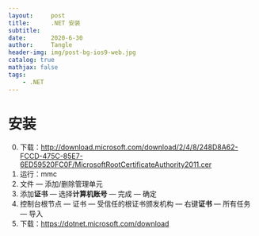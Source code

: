 ```yaml
---
layout:     post
title:      .NET 安装
subtitle:   
date:       2020-6-30
author:     Tangle
header-img: img/post-bg-ios9-web.jpg
catalog: true
mathjax: false
tags:
    - .NET
---
```


# 安装

0. 下载：http://download.microsoft.com/download/2/4/8/248D8A62-FCCD-475C-85E7-6ED59520FC0F/MicrosoftRootCertificateAuthority2011.cer
0. 运行：mmc
0. 文件 — 添加/删除管理单元
0. 添加**证书** — 选择**计算机账号** — 完成 — 确定
0. 控制台根节点 — 证书 — 受信任的根证书颁发机构 — 右键**证书** — 所有任务 — 导入
0. 下载：https://dotnet.microsoft.com/download

